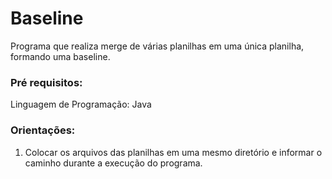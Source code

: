 # Baseline
Programa que realiza merge de várias planilhas em uma única planilha, formando uma baseline.

### Pré requisitos:
Linguagem de Programação: Java
<br>

### Orientações:
1. Colocar os arquivos das planilhas em uma mesmo diretório e informar o caminho durante a execução do programa.

